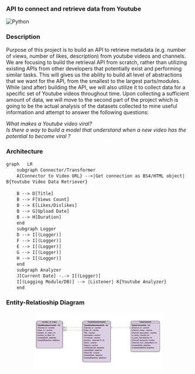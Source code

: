 ### API  to connect and retrieve data from Youtube
![Python](https://img.shields.io/badge/-Python-000?&logo=Python)

### Description

Purpose of this project is to build an API to retrieve metadata (e.g. number of views, number of likes, description) from youtube videos and channels. We are focusing to build the retrieval API from scratch, rather than utilizing existing APIs from other developers that potentially exist and performing similar tasks. This will gives us the ability to build all level of abstractions that we want for the API, from the smallest to the largest parts/modules. While (and after) building the API, we will also utilize it to collect data for a specific set of Youtube videos throughout time. Upon collecting a sufficient amount of data, we will move to the second part of the project which is going to be the actual analysis of the datasets collected to mine useful information and attempt to answer the following questions: 

_What makes a Youtube video viral?_ <br>
_Is there a way to build a model that understand when a new video has the potential to become viral ?_


### Architecture

```mermaid
graph   LR
    subgraph Connector/Transformer
    A{Connector to Video URL} -->|Get connection as BS4/HTML object| B{Youtube Video Data Retriever}
    
    B --> D[Title]
    B --> F[Views Count]
    B --> E[Likes/Dislikes]
    B --> G[Upload Date]
    B --> H[Duration]
    end
    subgraph Logger
    D --> I[(Logger)]
    F --> I[(Logger)]
    E --> I[(Logger)]
    G --> I[(Logger)]  
    H --> I[(Logger)]  
    end
    subgraph Analyzer
    J[Current Date] -.-> I[(Logger)]
    I[(Logging Module/DB)] --> |Listener| K{Youtube Analyzer}
    end
```

### Entity-Relatioship Diagram

<p align="center">
  <img src="/img/ERD_youtube.png" width="350" title="hover text">
</p>